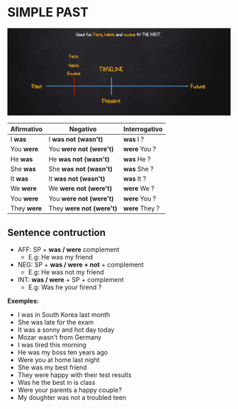 # SIMPLE PAST

![TIMELINE](./SimplePast.png)

| Afirmativo         | Negativo              | Interrogativo        |
|--------------------|-----------------------|----------------------|
| I **was** | I **was not** **(wasn't)** | **was** I ?|
| You **were**| You  **were not** **(were't)** | **were** You ?|
| He **was**| He **was not** **(wasn't)** | **was** He ?|
| She **was**| She **was not** **(wasn't)** | **was** She ?|
| It **was**| It **was not** **(wasn't)**|**was** It ?|
| We **were**| We **were not** **(were't)** | **were** We ?|
| You **were**| You **were not** **(were't)** | **were** You ?|
| They **were**| They **were not** **(were't)** | **were** They ?|

## Sentence contruction

- AFF: SP + **was / were** complement
  - E.g: He was my friend
- NEG: SP + **was / were + not** + complement
  - E.g: He was not my friend
- INT: **was / were** + SP + complement
  - E.g: Was he your firend ?

**Exemples:**

- I was in South Korea last month
- She was late for the exam
- It was a sonny and hot day today
- Mozar wasn't from Germany
- I was tired this morning
- He was my boss ten years ago
- Were you at home last night
- She was my best friend
- They were happy with their test results
- Was he the best in is class
- Were your parents a happy couple?
- My doughter was not a troubled teen
